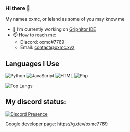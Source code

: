 ### Hi there 👋

My names oxmc, or leland as some of you may know me

- 🔭 I’m currently working on <a href="https://github.com/Griphitor/Griphitor">Griphitor IDE</a>
- 📫 How to reach me:
  - Discord: oxmc#7769
  - Email: contact@oxmc.xyz

## Languages I Use
![Python](https://img.shields.io/badge/Python-3572A5?style=for-the-badge&logo=python&logoColor=white)
![JavaScript](https://img.shields.io/badge/JavaScript-f1e05a?style=for-the-badge&logo=javascript&logoColor=black)
![HTML](https://img.shields.io/badge/HTML-e34c26?style=for-the-badge&logo=html5&logoColor=white)
![Php](https://img.shields.io/badge/PHP-4F5D95?style=for-the-badge&logo=php&logoColor=white)

![Top Langs](https://github-readme-stats.vercel.app/api/top-langs/?username=oxmc&count_private=true&theme=dark&show_icons=true&hide_langs_below=1)

## My discord status:

[![Discord Presence](https://lanyard-profile-readme.vercel.app/api/740965195496816721)](https://discord.com/users/740965195496816721)

Google developer page: <a href="https://g.dev/oxmc7769">https://g.dev/oxmc7769</a>
